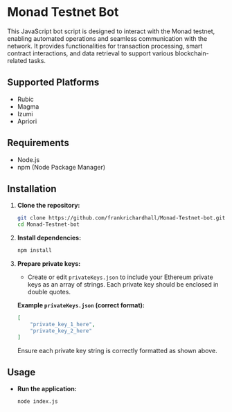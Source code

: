 # Monad Testnet Bot

This JavaScript bot script is designed to interact with the Monad testnet, enabling automated operations and seamless communication with the network. It provides functionalities for transaction processing, smart contract interactions, and data retrieval to support various blockchain-related tasks.  

## Supported Platforms  
- Rubic  
- Magma  
- Izumi  
- Apriori

## Requirements

- Node.js
- npm (Node Package Manager)

## Installation

1. **Clone the repository:**

   ```bash
   git clone https://github.com/frankrichardhall/Monad-Testnet-bot.git
   cd Monad-Testnet-bot
   ```

2. **Install dependencies:**

   ```bash
   npm install
   ```

3. **Prepare private keys:**

   - Create or edit `privateKeys.json` to include your Ethereum private keys as an array of strings. Each private key should be enclosed in double quotes.

   **Example `privateKeys.json` (correct format):**
   ```json
   [
       "private_key_1_here",
       "private_key_2_here"
   ]
   ```

   Ensure each private key string is correctly formatted as shown above.

## Usage

- **Run the application:**

  ```bash
  node index.js
  ```
 
 
 
 
 
